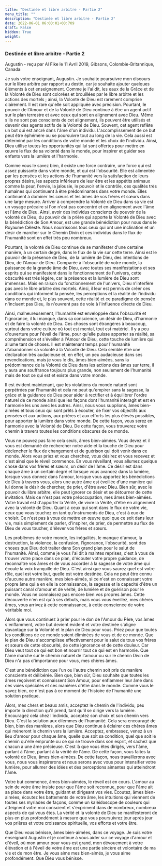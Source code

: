 ```yaml
---
title: "Destinée et libre arbitre - Partie 2"
menu_title: ""
description: "Destinée et libre arbitre - Partie 2"
date: 2022-06-01 06:00:01+00:709
draft: False
hidden: True
weight:
---
```

### Destinée et libre arbitre - Partie 2

Augustin - reçu par Al Fike le 11 Avril 2019, Gibsons, Colombie-Britannique, Canada

Je suis votre enseignant, Augustin. Je souhaite poursuivre mon discours sur le libre arbitre par rapport au destin, car je souhaite ajouter quelques éléments à cet enseignement. Comme je l'ai dit, les eaux de la Grâce et de la Volonté de Dieu sont colorées et brouillées par le libre arbitre et les actions des mortels ; ainsi, la Volonté de Dieu est rarement comprise clairement. Il est rare qu'elle soit appliquée avec précision. Pourtant, le pouvoir de l'Amour et de la Volonté de Dieu continue à être un agent actif sur le plan terrestre et avec ceux qui sont en alignement avec Dieu. Même s'ils ne sont pas conscients de cet alignement, ils peuvent être utilisés et devenir des agents actifs de la Volonté de Dieu. Souvent, cet agent reflète un but qui est ancré dans l'âme d'un individu. L'accomplissement de ce but peut être éphémère ou se poursuivre tout au long de la vie. Cela aussi est déterminé par les conditions de votre monde et les choix de l'individu. Ainsi, Dieu utilise toutes les opportunités qui lui sont offertes pour mettre en œuvre le flux de sa volonté dans le monde, pour inspirer et guider ses enfants vers la lumière et l'harmonie.

Comme vous le savez bien, il existe une force contraire, une force qui est assez puissante dans votre monde, et qui est l'obscurité. Elle est alimentée par les pensées et les actions de l'humanité vers la satisfaction de leurs propres désirs, les aspects inférieurs de leur être et les appétits animaux comme la peur, l'envie, la jalousie, le pouvoir et le contrôle, ces qualités très humaines qui continuent à être prédominantes dans votre monde. Elles continuent à dominer les cœurs et les âmes de vos frères et sœurs dans une large mesure. Arriver à comprendre la Volonté de Dieu dans sa vie est un voyage précaire si l'on n'est pas concentré et en alignement avec l'âme et l'âme de Dieu. Ainsi, avoir des individus conscients du pouvoir de la volonté de Dieu, du pouvoir de la prière qui apporte la Volonté de Dieu avec la bénédiction de Son Amour, est une grande bénédiction pour nous dans le Royaume Céleste. Nous nourrissons tous ceux qui ont une inclination et un désir de marcher sur le Chemin Divin et ces individus dans le flux de l'humanité sont en effet très peu nombreux.

Pourtant, la volonté de Dieu continue de se manifester d'une certaine manière, à un certain degré, dans le flux de la vie sur cette terre. Ainsi est le pouvoir de la présence de Dieu, de la lumière de Dieu, des intentions de Dieu, de l'Amour de Dieu. Comparée à l'obscurité de votre monde, la puissance de la grande âme de Dieu, avec toutes ses manifestations et ses esprits qui se manifestent dans le fonctionnement de l'univers, cette obscurité est très légère, car la présence et la lumière de Dieu sont immenses. Mais en raison du fonctionnement de l'univers, Dieu n'interfère pas avec le libre arbitre des mortels. Ainsi, il leur est permis de créer ces conditions qui informent la pensée, les perceptions et la réalité de l'individu dans ce monde et, le plus souvent, cette réalité et ce paradigme de pensée n'incluent pas Dieu, ils n'ouvrent pas de voie à l'influence directe de Dieu.

Ainsi, malheureusement, l'humanité est enveloppée dans l'obscurité et l'ignorance, il lui manque, dans sa conscience, un désir de Dieu, d'harmonie et de faire la volonté de Dieu. Ces choses sont étrangères à beaucoup, surtout dans votre culture où tout est mental, tout est matériel. Il y a peu d'ouverture pour l'éveil de l'âme, pour qu'elle puisse apporter sa réalité, sa compréhension et s'éveiller à l'Amour de Dieu, cette touche de lumière qui allume tant de choses. Il est maintenant temps pour l'humanité d'abandonner sa volonté à la Volonté de Dieu. Cela semble être une déclaration très audacieuse et, en effet, un peu audacieuse dans ses revendications, mais je vous le dis, âmes bien-aimées, sans la prédominance de la Volonté de Dieu dans les actions des âmes sur terre, il y aura une souffrance toujours plus grande, non seulement de l'humanité mais de tout ce qui est et existe dans votre monde.

Il est évident maintenant, que les violations du monde naturel sont perpétrées par l'humanité et cela ne peut qu'empirer sans la sagesse, la grâce et la guidance de Dieu pour aider à rectifier et à équilibrer l'ordre naturel de ce monde ainsi que les façons dont l'humanité interagit et est en harmonie les uns avec les autres. Ainsi, nous vous supplions, âmes bien-aimées et tous ceux qui sont prêts à écouter, de fixer vos objectifs aux pensées et aux actions, aux prières et aux efforts les plus élevés possibles, pour apporter la lumière dans votre monde. De cette façon, vous serez en harmonie avec la Volonté de Dieu. De cette façon, vous trouverez votre chemin à travers toutes les conditions obscures de ce monde.

Vous ne pouvez pas faire cela seuls, âmes bien-aimées. Vous devez et il vous est demandé de rechercher notre aide et la touche de Dieu pour déclencher le flux de changement et de guérison qui doit venir dans ce monde. Alors vous priez et vous cherchez, vous désirez et vous recevez et c'est ainsi que le réveil commence. En vous réveillant, vous allumez quelque chose dans vos frères et sœurs, un désir de l'âme. Ce désir est dans chaque âme à un certain degré et lorsque vous avancez dans la lumière, lorsque vous donnez dans l'amour, lorsque vous apportez les bénédictions de Dieu à travers vous, alors une autre âme est éveillée d'une manière qui lui donne le désir de chercher, de prier, d'être avec Dieu. Bien sûr, avec le pouvoir du libre arbitre, elle peut ignorer ce désir et se détourner de cette invitation. Mais ce n'est pas votre préoccupation, mes âmes bien-aimées. Votre travail est d'apporter la Vérité, de vivre la Vérité, d'être en alignement avec la volonté de Dieu. Quant à ceux qui sont dans le flux de votre vie, ceux que vous touchez en tant qu'instruments de Dieu, c'est à eux de choisir. Ce n'est pas à vous de mettre en œuvre quoi que ce soit dans leur vie, mais simplement de parler, d'inspirer, de prier, de permettre au flux de Dieu de vous toucher, d'élever vos frères et sœurs.

Les problèmes de votre monde, les inégalités, le manque d'amour, la destruction, la violence, la confusion, l'ignorance, l'obscurité, sont des choses que Dieu doit traiter dans Son grand plan pour le salut de l'humanité. Ainsi, comme je vous l'ai dit à maintes reprises, c'est à vous de trouver votre place dans ce plan, d'écouter votre propre guidance, de reconnaître vos âmes et de vous accorder à la sagesse de votre âme qui écoute la voix tranquille de Dieu. C'est ainsi que vous saurez quel est votre rôle, quel est votre but, quelle est votre destinée. Cela ne peut être connu d'aucune autre manière, mes bien-aimés, si ce n'est en connaissant votre propre âme qui a en elle la connaissance, la sagesse et la capacité d'être un puissant canal d'amour et de vérité, de lumière et de guérison pour le monde. Vous ne connaissez pas encore bien vos propres âmes. Cette découverte n'en est qu'à ses débuts, mais vous vous éveillez, mes chères âmes, vous arrivez à cette connaissance, à cette conscience de votre véritable moi.

Alors que vous continuez à prier pour le don de l'Amour du Père, vos âmes s'enflamment, votre but devient évident et votre destinée s'aligne davantage sur la Volonté et le plan de Dieu pour vous. Priez pour que toutes les conditions de ce monde soient éliminées de vous et de ce monde. Que le plan de Dieu s'accomplisse effectivement pour le salut de tous vos frères et sœurs de cette obscurité, de cette ignorance et de cette douleur. Car Dieu veut tout ce qui est bon et nourrir tout ce qui est en harmonie. Que l'âme marche sur le chemin naturel de l'amour ou sur le chemin Divin de Dieu n'a pas d'importance pour vous, mes chères âmes.

C'est une bénédiction que l'un ou l'autre chemin soit pris de manière consciente et délibérée. Bien que, bien sûr, Dieu souhaite que toutes les âmes reçoivent et connaissent Son Amour, pour enflammer leur âme dans ces voies spéciales et ces manières d'être dans le monde. Comme vous le savez bien, ce n'est pas à ce moment de l'histoire de l'humanité une solution pratique.

Alors, mes chers et beaux amis, acceptez le chemin de l'individu, peu importe la direction qu'il prend, tant qu'il se dirige vers la lumière. Encouragez cela chez l'individu, acceptez son choix et son chemin vers Dieu. C'est la solution aux dilemmes de l'humanité. Cela sera encouragé de bien, bien des manières, alors que Dieu continue à éclairer ces chères âmes qui mèneront le chemin vers la lumière. Acceptez, embrassez, venez à un lieu d'amour pour chaque âme, quelle que soit sa condition, quel que soit le chemin qu'elle emprunte ou ce qui se trouve dans son esprit, et sachez que chacun a une âme précieuse. C'est là que vous êtes dirigés, vers l'âme, parlant à l'âme, parlant à la vérité de l'âme. De cette façon, vous faites la volonté de Dieu, âmes bien-aimées. De cette façon, nous travaillerons avec vous, nous vous inspirerons et nous serons avec vous pour intensifier votre lumière, pour allumer des idées et des perceptions aimantes qui atteindront l'âme.

Votre but commence, âmes bien-aimées, le réveil est en cours. L'amour au sein de votre âme insiste pour que l'âme soit reconnue, pour que l'âme ait sa place dans votre être, guidant et dirigeant vos vies. Écoutez, âmes bien-aimées, écoutez les battements de votre âme, les intuitions qui viennent de toutes ses myriades de façons, comme un kaléidoscope de couleurs qui atteignent votre moi conscient et s'expriment dans de nombreux, nombreux aspects de qui vous êtes. La vérité et la volonté de Dieu se manifesteront de plus en plus profondément à mesure que vous poursuivrez jour après jour vos prières et votre croissance spirituelle, vos efforts et votre être.

Que Dieu vous bénisse, âmes bien-aimées, dans ce voyage. Je suis votre enseignant Augustin et je continue à vous aider sur ce voyage d'amour et d'éveil, où mon amour pour vous est grand, mon dévouement à votre élévation et à l'éveil de votre âme est une partie sincère et volontaire de ma vie et de mon être. Je vous aime mes bien-aimés, je vous aime profondément. Que Dieu vous bénisse.



